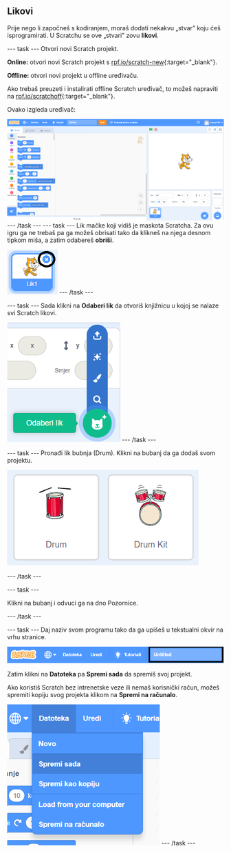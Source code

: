 ## Likovi

Prije nego li započneš s kodiranjem, moraš dodati nekakvu „stvar” koju ćeš isprogramirati. U Scratchu se ove „stvari” zovu **likovi**.

--- task --- Otvori novi Scratch projekt.

**Online:** otvori novi Scratch projekt s [rpf.io/scratch-new](http://rpf.io/scratch-new){:target="_blank"}.

**Offline:** otvori novi projekt u offline uređivaču.

Ako trebaš preuzeti i instalirati offline Scratch uređivač, to možeš napraviti na [rpf.io/scratchoff](http://rpf.io/scratchoff){:target="_blank"}.

Ovako izgleda uređivač:

![snimka zaslona](images/band-scratch.png) --- /task --- --- task --- Lik mačke koji vidiš je maskota Scratcha. Za ovu igru ga ne trebaš pa ga možeš obrisati tako da klikneš na njega desnom tipkom miša, a zatim odabereš **obriši**.

![snimka zaslona](images/band-delete-annotated.png) --- /task ---

--- task --- Sada klikni na **Odaberi lik** da otvoriš knjižnicu u kojoj se nalaze svi Scratch likovi.

![snimka zaslona](images/band-sprite-library.png) --- /task ---

--- task --- Pronađi lik bubnja (Drum). Klikni na bubanj da ga dodaš svom projektu.

![snimka zaslona](images/band-sprite-drum.png)

--- /task ---

--- task ---

Klikni na bubanj i odvuci ga na dno Pozornice.

--- /task ---

--- task --- Daj naziv svom programu tako da ga upišeš u tekstualni okvir na vrhu stranice.

![naziv](images/band-name-annotated.png)

Zatim klikni na **Datoteka** pa **Spremi sada** da spremiš svoj projekt.

Ako koristiš Scratch bez intrenetske veze ili nemaš korisnički račun, možeš spremiti kopiju svog projekta klikom na **Spremi na računalo**.

![snimka zaslona](images/band-save.png) --- /task ---